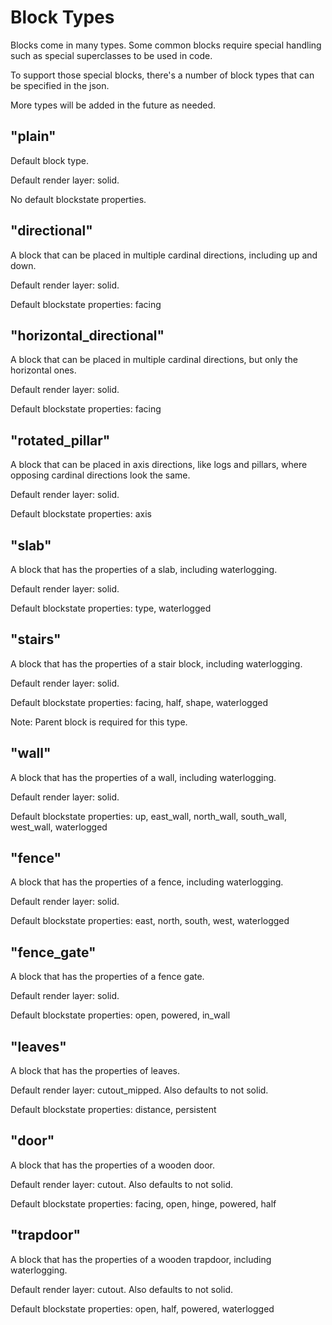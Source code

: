 # Block Types

Blocks come in many types. Some common blocks require special handling such as special superclasses to be used in code.

To support those special blocks, there's a number of block types that can be specified in the json.

More types will be added in the future as needed.

## "plain"

Default block type.

Default render layer: solid.

No default blockstate properties.

## "directional"

A block that can be placed in multiple cardinal directions, including up and down.

Default render layer: solid.

Default blockstate properties: facing

## "horizontal_directional"

A block that can be placed in multiple cardinal directions, but only the horizontal ones.

Default render layer: solid.

Default blockstate properties: facing

## "rotated_pillar"

A block that can be placed in axis directions, like logs and pillars, where opposing cardinal directions look the same.

Default render layer: solid.

Default blockstate properties: axis

## "slab"

A block that has the properties of a slab, including waterlogging.

Default render layer: solid.

Default blockstate properties: type, waterlogged

## "stairs"

A block that has the properties of a stair block, including waterlogging.

Default render layer: solid.

Default blockstate properties: facing, half, shape, waterlogged

Note: Parent block is required for this type.

## "wall"

A block that has the properties of a wall, including waterlogging.

Default render layer: solid.

Default blockstate properties: up, east_wall, north_wall, south_wall, west_wall, waterlogged

## "fence"

A block that has the properties of a fence, including waterlogging.

Default render layer: solid.

Default blockstate properties: east, north, south, west, waterlogged

## "fence_gate"

A block that has the properties of a fence gate.

Default render layer: solid.

Default blockstate properties: open, powered, in_wall

## "leaves"

A block that has the properties of leaves.

Default render layer: cutout_mipped. Also defaults to not solid.

Default blockstate properties: distance, persistent

## "door"

A block that has the properties of a wooden door.

Default render layer: cutout. Also defaults to not solid.

Default blockstate properties: facing, open, hinge, powered, half

## "trapdoor"

A block that has the properties of a wooden trapdoor, including waterlogging.

Default render layer: cutout. Also defaults to not solid.

Default blockstate properties: open, half, powered, waterlogged
